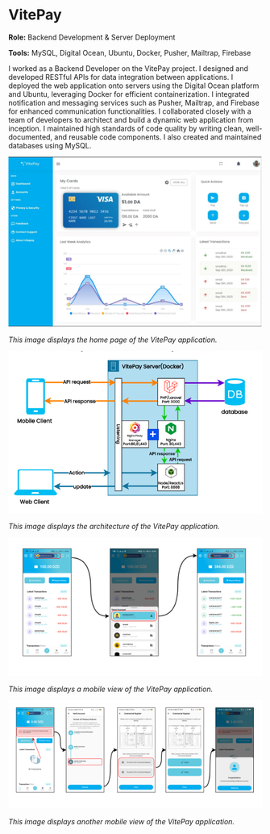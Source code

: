 # VitePay 

**Role:** Backend Development & Server Deployment

**Tools:** MySQL, Digital Ocean, Ubuntu, Docker, Pusher, Mailtrap, Firebase

I worked as a Backend Developer on the VitePay project. I designed and developed RESTful APIs for data integration between applications. I deployed the web application onto servers using the Digital Ocean platform and Ubuntu, leveraging Docker for efficient containerization. I integrated notification and messaging services such as Pusher, Mailtrap, and Firebase for enhanced communication functionalities. I collaborated closely with a team of developers to architect and build a dynamic web application from inception. I maintained high standards of code quality by writing clean, well-documented, and reusable code components. I also created and maintained databases using MySQL.

![Home Page](/doc/image/vitepay/homepage.png)

*This image displays the home page of the VitePay application.*

![Architecture](/doc/image/vitepay/archi.png)

*This image displays the architecture of the VitePay application.*

![Mobile View 1](/doc/image/vitepay/mobile_1.png)

*This image displays a mobile view of the VitePay application.*

![Mobile View 2](/doc/image/vitepay/mobile_2.png)

*This image displays another mobile view of the VitePay application.*

